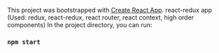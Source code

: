 This project was bootstrapped with [Create React App](https://github.com/facebook/create-react-app).
react-redux app (Used: redux, react-redux, react router, react context, high order components)
In the project directory, you can run:

### `npm start`

